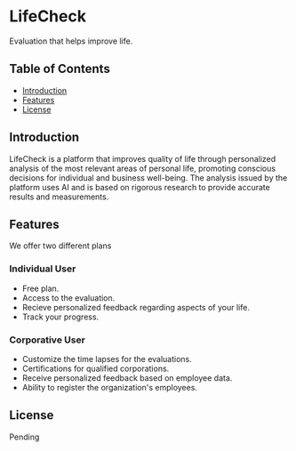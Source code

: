 # LifeCheck

Evaluation that helps improve life.

## Table of Contents

- [Introduction](#introduction)
- [Features](#features)
- [License](#license)

## Introduction

LifeCheck is a platform that improves quality of life through personalized analysis of the most relevant areas of personal life, promoting conscious decisions for individual and business well-being.
The analysis issued by the platform uses AI and is based on rigorous research to provide accurate results and measurements.

## Features

We offer two different plans
### Individual User
- Free plan.
- Access to the evaluation.
- Recieve personalized feedback regarding aspects of your life.
- Track your progress.

### Corporative User
- Customize the time lapses for the evaluations.
- Certifications for qualified corporations.
- Receive personalized feedback based on employee data.
- Ability to register the organization's employees.

## License

Pending
